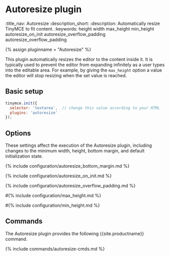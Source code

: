 # Autoresize plugin
:title_nav: Autoresize
:description_short:
:description: Automatically resize TinyMCE to fit content.
:keywords: height width max_height min_height autoresize_on_init autoresize_overflow_padding autoresize_overflow_padding

{% assign pluginname = "Autoresize" %}

This plugin automatically resizes the editor to the content inside it. It is typically used to prevent the editor from expanding infinitely as a user types into the editable area. For example, by giving the `max_height` option a value the editor will stop resizing when the set value is reached.

## Basic setup

```js
tinymce.init({
  selector: 'textarea',  // change this value according to your HTML
  plugins: 'autoresize'
});
```

## Options

These settings affect the execution of the Autoresize plugin, including changes to the minimum width, height, bottom margin, and default initialization state.

{% include configuration/autoresize_bottom_margin.md %}

{% include configuration/autoresize_on_init.md %}

{% include configuration/autoresize_overflow_padding.md %}

#{% include configuration/max_height.md %}

#{% include configuration/min_height.md %}

## Commands

The Autoresize plugin provides the following {{site.productname}} command.

{% include commands/autoresize-cmds.md %}
